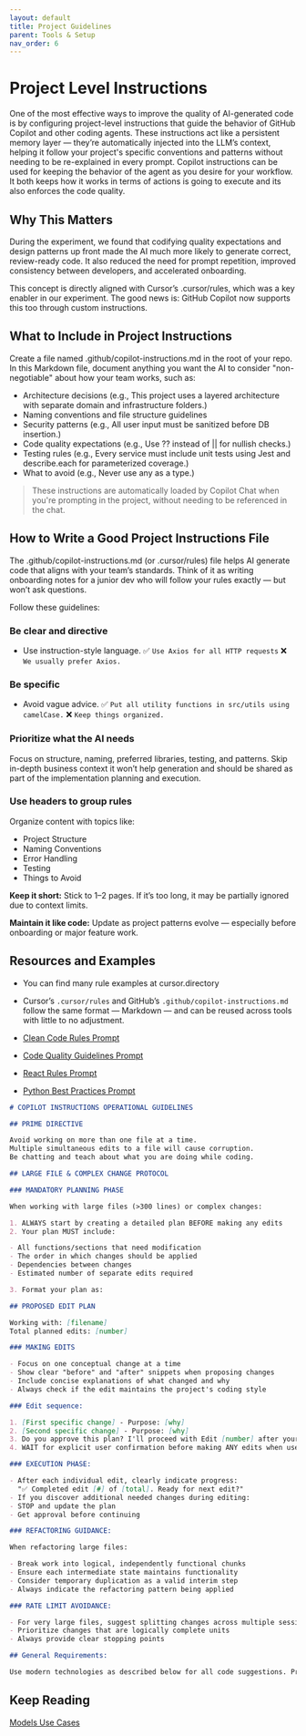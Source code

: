 ```yaml
---
layout: default
title: Project Guidelines
parent: Tools & Setup
nav_order: 6
---
```


# Project Level Instructions

One of the most effective ways to improve the quality of AI-generated code is by configuring project-level instructions that guide the behavior of GitHub Copilot and other coding agents. These instructions act like a persistent memory layer — they’re automatically injected into the LLM’s context, helping it follow your project's specific conventions and patterns without needing to be re-explained in every prompt. Copilot instructions can be used for keeping the behavior of the agent as you desire for your workflow. It both keeps how it works in terms of actions is going to execute and its also enforces the code quality.

## Why This Matters

During the experiment, we found that codifying quality expectations and design patterns up front made the AI much more likely to generate correct, review-ready code. It also reduced the need for prompt repetition, improved consistency between developers, and accelerated onboarding.

This concept is directly aligned with Cursor’s .cursor/rules, which was a key enabler in our experiment. The good news is: GitHub Copilot now supports this too through custom instructions.

## What to Include in Project Instructions

Create a file named .github/copilot-instructions.md in the root of your repo. In this Markdown file, document anything you want the AI to consider "non-negotiable" about how your team works, such as:

- Architecture decisions (e.g., This project uses a layered architecture with separate domain and infrastructure folders.)
- Naming conventions and file structure guidelines
- Security patterns (e.g., All user input must be sanitized before DB insertion.)
- Code quality expectations (e.g., Use ?? instead of || for nullish checks.)
- Testing rules (e.g., Every service must include unit tests using Jest and describe.each for parameterized coverage.)
- What to avoid (e.g., Never use any as a type.)

> These instructions are automatically loaded by Copilot Chat when you're prompting in the project, without needing to be referenced in the chat.

## How to Write a Good Project Instructions File

The .github/copilot-instructions.md (or .cursor/rules) file helps AI generate code that aligns with your team’s standards. Think of it as writing onboarding notes for a junior dev who will follow your rules exactly — but won’t ask questions.

Follow these guidelines:

### Be clear and directive

- Use instruction-style language.
  ✅ `Use Axios for all HTTP requests`
  ❌ `We usually prefer Axios.`

### Be specific

- Avoid vague advice.
  ✅ `Put all utility functions in src/utils using camelCase.`
  ❌ `Keep things organized.`

### Prioritize what the AI needs

Focus on structure, naming, preferred libraries, testing, and patterns. Skip in-depth business context it won’t help generation and should be shared as part of the implementation planning and execution.

### Use headers to group rules

Organize content with topics like:

- Project Structure
- Naming Conventions
- Error Handling
- Testing
- Things to Avoid

**Keep it short:** Stick to 1–2 pages. If it’s too long, it may be partially ignored due to context limits.

**Maintain it like code:** Update as project patterns evolve — especially before onboarding or major feature work.

## Resources and Examples

- You can find many rule examples at cursor.directory
- Cursor’s `.cursor/rules` and GitHub’s `.github/copilot-instructions.md` follow the same format — Markdown — and can be reused across tools with little to no adjustment.

- [Clean Code Rules Prompt](https://shumerprompt.com/prompts/clean-code-rules-prompt-554351c6-3bcb-4c20-9c77-f831b4aa6b0a)
- [Code Quality Guidelines Prompt](https://shumerprompt.com/prompts/-code-quality-guidelines-prompt-661c6a3f-cb69-46e6-b75c-97f7bfbb514b)
- [React Rules Prompt](https://shumerprompt.com/prompts/react-rules-prompt-76302cd0-5448-4056-a90e-4057388a9149)
- [Python Best Practices Prompt](https://shumerprompt.com/prompts/python-best-practices-prompt-ac25d837-ff42-4b89-92b1-5a7bbb558047)

```markdown
# COPILOT INSTRUCTIONS OPERATIONAL GUIDELINES

## PRIME DIRECTIVE

Avoid working on more than one file at a time.
Multiple simultaneous edits to a file will cause corruption.
Be chatting and teach about what you are doing while coding.

## LARGE FILE & COMPLEX CHANGE PROTOCOL

### MANDATORY PLANNING PHASE

When working with large files (>300 lines) or complex changes:

1. ALWAYS start by creating a detailed plan BEFORE making any edits
2. Your plan MUST include:

- All functions/sections that need modification
- The order in which changes should be applied
- Dependencies between changes
- Estimated number of separate edits required

3. Format your plan as:

## PROPOSED EDIT PLAN

Working with: [filename]
Total planned edits: [number]

### MAKING EDITS

- Focus on one conceptual change at a time
- Show clear "before" and "after" snippets when proposing changes
- Include concise explanations of what changed and why
- Always check if the edit maintains the project's coding style

### Edit sequence:

1. [First specific change] - Purpose: [why]
2. [Second specific change] - Purpose: [why]
3. Do you approve this plan? I'll proceed with Edit [number] after your confirmation.
4. WAIT for explicit user confirmation before making ANY edits when user ok edit [number]

### EXECUTION PHASE:

- After each individual edit, clearly indicate progress:
  "✅ Completed edit [#] of [total]. Ready for next edit?"
- If you discover additional needed changes during editing:
- STOP and update the plan
- Get approval before continuing

### REFACTORING GUIDANCE:

When refactoring large files:

- Break work into logical, independently functional chunks
- Ensure each intermediate state maintains functionality
- Consider temporary duplication as a valid interim step
- Always indicate the refactoring pattern being applied

### RATE LIMIT AVOIDANCE:

- For very large files, suggest splitting changes across multiple sessions
- Prioritize changes that are logically complete units
- Always provide clear stopping points

## General Requirements:

Use modern technologies as described below for all code suggestions. Prioritize clean, maintainable code with appropriate comments.
```

## Keep Reading

[Models Use Cases](./MODELS_USE_CASES.md)
